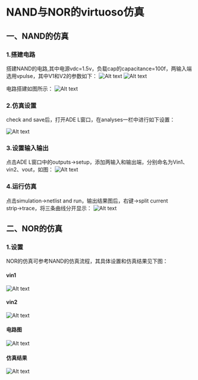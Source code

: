 # NAND与NOR的virtuoso仿真
## 一、NAND的仿真
### 1.搭建电路
 搭建NAND的电路,其中电源vdc=1.5v，负载cap的capacitance=100f，两输入端选用vpulse，其中V1和V2的参数如下：
![Alt text](https://github.com/very3b/Susee/blob/master/NAND%E4%B8%8ENOR%E7%9A%84virtuoso%E4%BB%BF%E7%9C%9F/%E5%9B%BE%E7%89%871.png)
![Alt text](https://github.com/very3b/Susee/blob/master/NAND%E4%B8%8ENOR%E7%9A%84virtuoso%E4%BB%BF%E7%9C%9F/%E5%9B%BE%E7%89%872.png)

电路搭建如图所示：
![Alt text](https://github.com/very3b/Susee/blob/master/NAND%E4%B8%8ENOR%E7%9A%84virtuoso%E4%BB%BF%E7%9C%9F/%E5%9B%BE%E7%89%873.png)

### 2.仿真设置
 check and save后，打开ADE L窗口，在analyses一栏中进行如下设置：

![Alt text](https://github.com/very3b/Susee/blob/master/NAND%E4%B8%8ENOR%E7%9A%84virtuoso%E4%BB%BF%E7%9C%9F/%E5%9B%BE%E7%89%874.png)

### 3.设置输入输出
 点击ADE L窗口中的outputs→setup，添加两输入和输出端，分别命名为Vin1、vin2、vout，如图：
![Alt text](https://github.com/very3b/Susee/blob/master/NAND%E4%B8%8ENOR%E7%9A%84virtuoso%E4%BB%BF%E7%9C%9F/%E5%9B%BE%E7%89%875.png)

### 4.运行仿真
 点击simulation→netlist and run，输出结果图后，右键→split current strip→trace，将三条曲线分开显示：
![Alt text](https://github.com/very3b/Susee/blob/master/NAND%E4%B8%8ENOR%E7%9A%84virtuoso%E4%BB%BF%E7%9C%9F/%E5%9B%BE%E7%89%876.png)

## 二、NOR的仿真
### 1.设置
 NOR的仿真可参考NAND的仿真流程，其具体设置和仿真结果见下图：
#### vin1
![Alt text](https://github.com/very3b/Susee/blob/master/NAND%E4%B8%8ENOR%E7%9A%84virtuoso%E4%BB%BF%E7%9C%9F/%E5%9B%BE%E7%89%877.png)
#### vin2
![Alt text](https://github.com/very3b/Susee/blob/master/NAND%E4%B8%8ENOR%E7%9A%84virtuoso%E4%BB%BF%E7%9C%9F/%E5%9B%BE%E7%89%878.png)
#### 电路图
![Alt text](https://github.com/very3b/Susee/blob/master/NAND%E4%B8%8ENOR%E7%9A%84virtuoso%E4%BB%BF%E7%9C%9F/%E5%9B%BE%E7%89%879.png)
#### 仿真结果
![Alt text](https://github.com/very3b/Susee/blob/master/NAND%E4%B8%8ENOR%E7%9A%84virtuoso%E4%BB%BF%E7%9C%9F/%E5%9B%BE%E7%89%8710.png)
